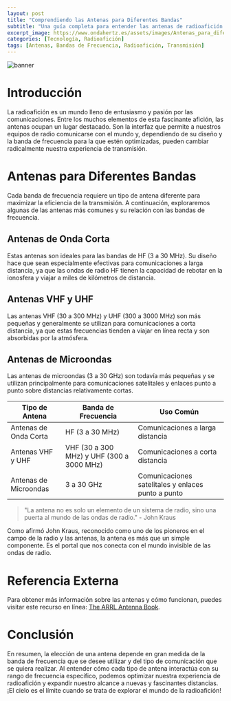 ```yaml
---
layout: post
title: "Comprendiendo las Antenas para Diferentes Bandas"
subtitle: "Una guía completa para entender las antenas de radioafición y cómo afectan la transmisión"
excerpt_image: https://www.ondahertz.es/assets/images/Antenas_para_diferentes_bandas.png
categories: [Tecnología, Radioafición]
tags: [Antenas, Bandas de Frecuencia, Radioafición, Transmisión]
---
```


![banner](https://www.ondahertz.es/assets/images/Antenas_para_diferentes_bandas.png "Comparativa de antenas para distintas bandas de frecuencia en radioafición, mostrando sus características y diseño para optimizar la transmisión.")

# Introducción

La radioafición es un mundo lleno de entusiasmo y pasión por las comunicaciones. Entre los muchos elementos de esta fascinante afición, las antenas ocupan un lugar destacado. Son la interfaz que permite a nuestros equipos de radio comunicarse con el mundo y, dependiendo de su diseño y la banda de frecuencia para la que estén optimizadas, pueden cambiar radicalmente nuestra experiencia de transmisión.

# Antenas para Diferentes Bandas

Cada banda de frecuencia requiere un tipo de antena diferente para maximizar la eficiencia de la transmisión. A continuación, exploraremos algunas de las antenas más comunes y su relación con las bandas de frecuencia.

## Antenas de Onda Corta

Estas antenas son ideales para las bandas de HF (3 a 30 MHz). Su diseño hace que sean especialmente efectivas para comunicaciones a larga distancia, ya que las ondas de radio HF tienen la capacidad de rebotar en la ionosfera y viajar a miles de kilómetros de distancia.

## Antenas VHF y UHF

Las antenas VHF (30 a 300 MHz) y UHF (300 a 3000 MHz) son más pequeñas y generalmente se utilizan para comunicaciones a corta distancia, ya que estas frecuencias tienden a viajar en línea recta y son absorbidas por la atmósfera.

## Antenas de Microondas

Las antenas de microondas (3 a 30 GHz) son todavía más pequeñas y se utilizan principalmente para comunicaciones satelitales y enlaces punto a punto sobre distancias relativamente cortas.

| Tipo de Antena | Banda de Frecuencia | Uso Común |
| --- | --- | --- |
| Antenas de Onda Corta | HF (3 a 30 MHz) | Comunicaciones a larga distancia |
| Antenas VHF y UHF | VHF (30 a 300 MHz) y UHF (300 a 3000 MHz) | Comunicaciones a corta distancia |
| Antenas de Microondas | 3 a 30 GHz | Comunicaciones satelitales y enlaces punto a punto |

> "La antena no es solo un elemento de un sistema de radio, sino una puerta al mundo de las ondas de radio." - John Kraus

Como afirmó John Kraus, reconocido como uno de los pioneros en el campo de la radio y las antenas, la antena es más que un simple componente. Es el portal que nos conecta con el mundo invisible de las ondas de radio.

# Referencia Externa

Para obtener más información sobre las antenas y cómo funcionan, puedes visitar este recurso en línea: [The ARRL Antenna Book](http://www.arrl.org/arrl-antenna-book).

# Conclusión

En resumen, la elección de una antena depende en gran medida de la banda de frecuencia que se desee utilizar y del tipo de comunicación que se quiera realizar. Al entender cómo cada tipo de antena interactúa con su rango de frecuencia específico, podemos optimizar nuestra experiencia de radioafición y expandir nuestro alcance a nuevas y fascinantes distancias. ¡El cielo es el límite cuando se trata de explorar el mundo de la radioafición!